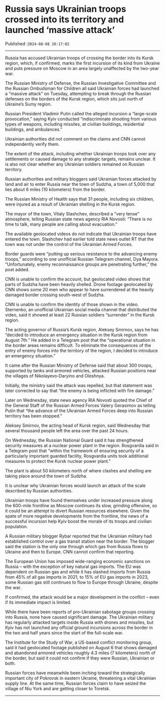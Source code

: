 # Russia says Ukrainian troops crossed into its territory and launched ‘massive attack’

Published :`2024-08-08 20:17:02`

---

Russia has accused Ukrainian troops of crossing the border into its Kursk region, which, if confirmed, marks the first incursion of its kind from Ukraine and puts pressure on Moscow in an area largely unaffected by the two-year war.

The Russian Ministry of Defense, the Russian Investigative Committee and the Russian Ombudsman for Children all said Ukrainian forces had launched a “massive attack” on Tuesday, attempting to break through the Russian defenses on the borders of the Kursk region, which sits just north of Ukraine’s Sumy region.

Russian President Vladimir Putin called the alleged incursion a “large-scale provocation,” saying Kyiv conducted “indiscriminate shooting from various types of weapons, including missiles, at civilian buildings, residential buildings, and ambulances.”

Ukrainian authorities did not comment on the claims and CNN cannot independently verify them.

The extent of the attack, including whether Ukrainian troops took over any settlements or caused damage to any strategic targets, remains unclear. It is also not clear whether any Ukrainian soldiers remained on Russian territory.

Russian authorities and military bloggers said Ukrainian forces attacked by land and air to enter Russia near the town of Sudzha, a town of 5,000 that lies about 6 miles (10 kilometers) from the border.

The Russian Ministry of Health says that 31 people, including six children, were injured as a result of Ukrainian shelling in the Kursk region.

The mayor of the town, Vitaly Slashchev, described a “very tense” atmosphere, telling Russian state news agency RIA Novosti: “There is no time to talk, many people are calling about evacuation.”

The available geolocated videos do not indicate that Ukrainian troops have entered the town. Slashchev had earlier told state news outlet RT that the town was not under the control of the Ukrainian Armed Forces.

Border guards were “putting up serious resistance to the advancing enemy troops,” according to one unofficial Russian Telegram channel, Dya Mayora. “Unfortunately, enemy reconnaissance groups are penetrating further,” the post added.

CNN is unable to confirm the account, but geolocated video shows that parts of Sudzha have been heavily shelled. Drone footage geolocated by CNN shows some 20 men who appear to have surrendered at the heavily damaged border crossing south-west of Sudzha.

CNN is unable to confirm the identity of those shown in the video. Sternenko, an unofficial Ukrainian social media channel that distributed the video, said it showed at least 22 Russian soldiers “surrender” in the Kursk region.

The acting governor of Russia’s Kursk region, Aleksey Smirnov, says he has “decided to introduce an emergency situation in the Kursk region from August 7th.” He added in a Telegram post that the “operational situation in the border areas remains difficult. To eliminate the consequences of the entry of enemy forces into the territory of the region, I decided to introduce an emergency situation.”

It came after the Russian Ministry of Defense said that about 300 troops, supported by tanks and armored vehicles, attacked Russian positions near the villages of Nikolayevo-Daryino and Oleshnya.

Initially, the ministry said the attack was repelled, but that statement was later corrected to say that “the enemy is being inflicted with fire damage.”

Later on Wednesday, state news agency RIA Novosti quoted the Chief of the General Staff of the Russian Armed Forces Valery Gerasimov as telling Putin that “the advance of the Ukrainian Armed Forces deep into Russian territory has been stopped.”

Aleksey Smirnov, the acting head of Kursk region, said Wednesday that several thousand people left the area over the past 24 hours.

On Wednesday, the Russian National Guard said it has strengthened security measures at a nuclear power plant in the region. Rosgvardia said in a Telegram post that “within the framework of ensuring security of a particularly important guarded facility, Rosgvardia units took additional measures to protect the Kursk nuclear power plant.”

The plant is about 50 kilometers north of where clashes and shelling are taking place around the town of Sudzha.

It is unclear why Ukrainian forces would launch an attack of the scale described by Russian authorities.

Ukrainian troops have found themselves under increased pressure along the 600-mile frontline as Moscow continues its slow, grinding offensive, so it could be an attempt to divert Russian resources elsewhere. Given the spate of more negative developments from the frontline, the news of a successful incursion help Kyiv boost the morale of its troops and civilian population.

A Russian military blogger Rybar reported that the Ukrainian military had established control over a gas transit station near the border. The blogger said the station is the only one through which gas from Russia flows to Ukraine and then to Europe. CNN cannot confirm that reporting.

The European Union has imposed wide-ranging economic sanctions on Russia – with the exception of key natural gas imports. The EU was dependent on Russian gas and while it has slashed imports from Russia from 45% of all gas imports in 2021, to 15% of EU gas imports in 2023, some Russian gas still continues to flow to Europe through Ukraine, despite the war.

If confirmed, the attack would be a major development in the conflict – even if its immediate impact is limited.

While there have been reports of pro-Ukrainian sabotage groups crossing into Russia, none have caused significant damage. The Ukrainian military has regularly attacked targets inside Russia with drones and missiles, but Kyiv has not launched any official ground incursions across the border in the two and half years since the start of the full-scale war.

The Institute for the Study of War, a US-based conflict monitoring group, said it had geolocated footage published on August 6 that shows damaged and abandoned armored vehicles roughly 4.3 miles (7 kilometers) north of the border, but said it could not confirm if they were Russian, Ukrainian or both.

Russian forces have meanwhile been inching toward the strategically important city of Pokrovsk in eastern Ukraine, threatening a vital Ukrainian supply line. At the same time, Russian forces claim to have seized the village of Niu York and are getting closer to Toretsk.

---

